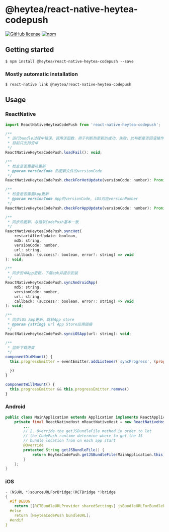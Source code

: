 # @heytea/react-native-heytea-codepush

[![GitHub license](https://img.shields.io/badge/license-MIT-blue)](./LICENSE)
[![npm](https://img.shields.io/badge/npm-1.0.1-green)](https://www.npmjs.com/package/@heytea/react-native-heytea-codepush)



## Getting started


`$ npm install @heytea/react-native-heytea-codepush --save`

### Mostly automatic installation

`$ react-native link @heytea/react-native-heytea-codepush`

## Usage

### ReactNative

```javascript
import ReactNativeHeyteaCodePush from 'react-native-heytea-codepush';

/**
 * 运行bundle过程中错误，调用该函数，用于判断热更新的成功、失败，以判断是否回滚操作
 * 目前只支持安卓
 */
ReactNativeHeyteaCodePush.loadFail(): void;

/**
 * 检查是否需要热更新
 * @param versionCode 热更新文件的versionCode
 */
ReactNativeHeyteaCodePush.checkForHotUpdate(versionCode: number): Promise<boolean>;

/**
 * 检查是否需要App更新
 * @param versionCode App的versionCode, iOS对应versionNumber
 */
ReactNativeHeyteaCodePush.checkForAppUpdate(versionCode: number): Promise<boolean>;

/**
 * 同步热更新，与微软CodePush基本一致
 */
ReactNativeHeyteaCodePush.syncHot(
    restartAfterUpdate: boolean,
    md5: string,
    versionCode: number,
    url: string,
    callback: (success?: boolean, error?: string) => void
): void;

/**
 * 同步安卓App更新，下载apk并提示安装
 */
ReactNativeHeyteaCodePush.syncAndroidApp(
    md5: string,
    versionCode: number,
    url: string,
    callback: (success?: boolean, error?: string) => void
): void;

/**
 * 同步iOS App更新，跳转App store
 * @param {string} url App Store应用链接
 */
ReactNativeHeyteaCodePush.synciOSApp(url: string): void;

/**
 * 监听下载进度
 */
componentDidMount() {
  this.progressEmitter = eventEmitter.addListener('syncProgress', (progress: number) => {

  })
}

componentWillMount() {
  this.progressEmitter && this.progressEmitter.remove()
}

```

### Android

```java
public class MainApplication extends Application implements ReactApplication {
    private final ReactNativeHost mReactNativeHost = new ReactNativeHost(this) {
        ...
        // 2. Override the getJSBundleFile method in order to let
        // the CodePush runtime determine where to get the JS
        // bundle location from on each app start
        @Override
        protected String getJSBundleFile() {
            return HeyteaCodePush.getJSBundleFile(MainApplication.this);
        }
    };
}
```

### iOS

```c
- (NSURL *)sourceURLForBridge:(RCTBridge *)bridge
{
  #if DEBUG
    return [[RCTBundleURLProvider sharedSettings] jsBundleURLForBundleRoot:@"index" fallbackResource:nil];
  #else
    return [HeyteaCodePush bundleURL];
  #endif
}
```
